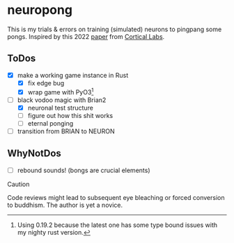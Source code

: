 # neuropong <sup></sup>
This is my trials & errors on training (simulated) neurons to pingpang some pongs. Inspired by this 2022 [paper](https://www.cell.com/neuron/fulltext/S0896-6273(22)00806-6?_returnURL=https%3A%2F%2Flinkinghub.elsevier.com%2Fretrieve%2Fpii%2FS0896627322008066%3Fshowall%3Dtrue) from [Cortical Labs](https://corticallabs.com/).

## ToDos
- [x] make a working game instance in Rust
    - [x] fix edge bug
    - [x] wrap game with PyO3[^1]
- [ ] black vodoo magic with Brian2
    - [x] neuronal test structure
    - [ ] figure out how this shit works
    - [ ] eternal ponging
- [ ] transition from BRIAN to NEURON

## WhyNotDos
- [ ] rebound sounds! (bongs are crucial elements)

> [!CAUTION]
> Code reviews might lead to subsequent eye bleaching or forced conversion to buddhism. The author is yet a novice.

[^1]: Using 0.19.2 because the latest one has some type bound issues with my nighty rust version. 
